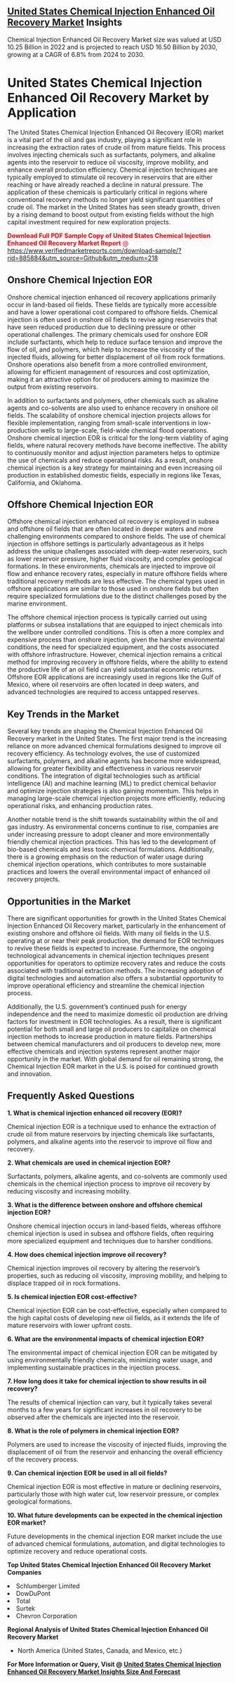 <h2><a href="https://www.verifiedmarketreports.com/download-sample/?rid=885884&amp;utm_source=Github&amp;utm_medium=218" target="_blank">United States Chemical Injection Enhanced Oil Recovery Market</a> Insights</h2><p>Chemical Injection Enhanced Oil Recovery Market size was valued at USD 10.25 Billion in 2022 and is projected to reach USD 16.50 Billion by 2030, growing at a CAGR of 6.8% from 2024 to 2030.</p><p><h1>United States Chemical Injection Enhanced Oil Recovery Market by Application</h1> <p>The United States Chemical Injection Enhanced Oil Recovery (EOR) market is a vital part of the oil and gas industry, playing a significant role in increasing the extraction rates of crude oil from mature fields. This process involves injecting chemicals such as surfactants, polymers, and alkaline agents into the reservoir to reduce oil viscosity, improve mobility, and enhance overall production efficiency. Chemical injection techniques are typically employed to stimulate oil recovery in reservoirs that are either reaching or have already reached a decline in natural pressure. The application of these chemicals is particularly critical in regions where conventional recovery methods no longer yield significant quantities of crude oil. The market in the United States has seen steady growth, driven by a rising demand to boost output from existing fields without the high capital investment required for new exploration projects. <p><span class=""><span style="color: #ff0000;"><strong>Download Full PDF Sample Copy of United States Chemical Injection Enhanced Oil Recovery Market Report</strong> @ </span><a href="https://www.verifiedmarketreports.com/download-sample/?rid=885884&amp;utm_source=Github&amp;utm_medium=218" target="_blank">https://www.verifiedmarketreports.com/download-sample/?rid=885884&amp;utm_source=Github&amp;utm_medium=218</a></span></p></p> <h2>Onshore Chemical Injection EOR</h2> <p>Onshore chemical injection enhanced oil recovery applications primarily occur in land-based oil fields. These fields are typically more accessible and have a lower operational cost compared to offshore fields. Chemical injection is often used in onshore oil fields to revive aging reservoirs that have seen reduced production due to declining pressure or other operational challenges. The primary chemicals used for onshore EOR include surfactants, which help to reduce surface tension and improve the flow of oil, and polymers, which help to increase the viscosity of the injected fluids, allowing for better displacement of oil from rock formations. Onshore operations also benefit from a more controlled environment, allowing for efficient management of resources and cost optimization, making it an attractive option for oil producers aiming to maximize the output from existing reservoirs. <p>In addition to surfactants and polymers, other chemicals such as alkaline agents and co-solvents are also used to enhance recovery in onshore oil fields. The scalability of onshore chemical injection projects allows for flexible implementation, ranging from small-scale interventions in low-production wells to large-scale, field-wide chemical flood operations. Onshore chemical injection EOR is critical for the long-term viability of aging fields, where natural recovery methods have become ineffective. The ability to continuously monitor and adjust injection parameters helps to optimize the use of chemicals and reduce operational risks. As a result, onshore chemical injection is a key strategy for maintaining and even increasing oil production in established domestic fields, especially in regions like Texas, California, and Oklahoma.</p> <h2>Offshore Chemical Injection EOR</h2> <p>Offshore chemical injection enhanced oil recovery is employed in subsea and offshore oil fields that are often located in deeper waters and more challenging environments compared to onshore fields. The use of chemical injection in offshore settings is particularly advantageous as it helps address the unique challenges associated with deep-water reservoirs, such as lower reservoir pressure, higher fluid viscosity, and complex geological formations. In these environments, chemicals are injected to improve oil flow and enhance recovery rates, especially in mature offshore fields where traditional recovery methods are less effective. The chemical types used in offshore applications are similar to those used in onshore fields but often require specialized formulations due to the distinct challenges posed by the marine environment. <p>The offshore chemical injection process is typically carried out using platforms or subsea installations that are equipped to inject chemicals into the wellbore under controlled conditions. This is often a more complex and expensive process than onshore injection, given the harsher environmental conditions, the need for specialized equipment, and the costs associated with offshore infrastructure. However, chemical injection remains a critical method for improving recovery in offshore fields, where the ability to extend the productive life of an oil field can yield substantial economic returns. Offshore EOR applications are increasingly used in regions like the Gulf of Mexico, where oil reservoirs are often located in deep waters, and advanced technologies are required to access untapped reserves.</p> <h2>Key Trends in the Market</h2> <p>Several key trends are shaping the Chemical Injection Enhanced Oil Recovery market in the United States. The first major trend is the increasing reliance on more advanced chemical formulations designed to improve oil recovery efficiency. As technology evolves, the use of customized surfactants, polymers, and alkaline agents has become more widespread, allowing for greater flexibility and effectiveness in various reservoir conditions. The integration of digital technologies such as artificial intelligence (AI) and machine learning (ML) to predict chemical behavior and optimize injection strategies is also gaining momentum. This helps in managing large-scale chemical injection projects more efficiently, reducing operational risks, and enhancing production rates.</p> <p>Another notable trend is the shift towards sustainability within the oil and gas industry. As environmental concerns continue to rise, companies are under increasing pressure to adopt cleaner and more environmentally friendly chemical injection practices. This has led to the development of bio-based chemicals and less toxic chemical formulations. Additionally, there is a growing emphasis on the reduction of water usage during chemical injection operations, which contributes to more sustainable practices and lowers the overall environmental impact of enhanced oil recovery projects.</p> <h2>Opportunities in the Market</h2> <p>There are significant opportunities for growth in the United States Chemical Injection Enhanced Oil Recovery market, particularly in the enhancement of existing onshore and offshore oil fields. With many oil fields in the U.S. operating at or near their peak production, the demand for EOR techniques to revive these fields is expected to increase. Furthermore, the ongoing technological advancements in chemical injection techniques present opportunities for operators to optimize recovery rates and reduce the costs associated with traditional extraction methods. The increasing adoption of digital technologies and automation also offers a substantial opportunity to improve operational efficiency and streamline the chemical injection process.</p> <p>Additionally, the U.S. government’s continued push for energy independence and the need to maximize domestic oil production are driving factors for investment in EOR technologies. As a result, there is significant potential for both small and large oil producers to capitalize on chemical injection methods to increase production in mature fields. Partnerships between chemical manufacturers and oil producers to develop new, more effective chemicals and injection systems represent another major opportunity in the market. With global demand for oil remaining strong, the Chemical Injection EOR market in the U.S. is poised for continued growth and innovation.</p> <h2>Frequently Asked Questions</h2> <p><strong>1. What is chemical injection enhanced oil recovery (EOR)?</strong></p> <p>Chemical injection EOR is a technique used to enhance the extraction of crude oil from mature reservoirs by injecting chemicals like surfactants, polymers, and alkaline agents into the reservoir to improve oil flow and recovery.</p> <p><strong>2. What chemicals are used in chemical injection EOR?</strong></p> <p>Surfactants, polymers, alkaline agents, and co-solvents are commonly used chemicals in the chemical injection process to improve oil recovery by reducing viscosity and increasing mobility.</p> <p><strong>3. What is the difference between onshore and offshore chemical injection EOR?</strong></p> <p>Onshore chemical injection occurs in land-based fields, whereas offshore chemical injection is used in subsea and offshore fields, often requiring more specialized equipment and techniques due to harsher conditions.</p> <p><strong>4. How does chemical injection improve oil recovery?</strong></p> <p>Chemical injection improves oil recovery by altering the reservoir’s properties, such as reducing oil viscosity, improving mobility, and helping to displace trapped oil in rock formations.</p> <p><strong>5. Is chemical injection EOR cost-effective?</strong></p> <p>Chemical injection EOR can be cost-effective, especially when compared to the high capital costs of developing new oil fields, as it extends the life of mature reservoirs with lower upfront costs.</p> <p><strong>6. What are the environmental impacts of chemical injection EOR?</strong></p> <p>The environmental impact of chemical injection EOR can be mitigated by using environmentally friendly chemicals, minimizing water usage, and implementing sustainable practices in the injection process.</p> <p><strong>7. How long does it take for chemical injection to show results in oil recovery?</strong></p> <p>The results of chemical injection can vary, but it typically takes several months to a few years for significant increases in oil recovery to be observed after the chemicals are injected into the reservoir.</p> <p><strong>8. What is the role of polymers in chemical injection EOR?</strong></p> <p>Polymers are used to increase the viscosity of injected fluids, improving the displacement of oil from the reservoir and enhancing the overall efficiency of the recovery process.</p> <p><strong>9. Can chemical injection EOR be used in all oil fields?</strong></p> <p>Chemical injection EOR is most effective in mature or declining reservoirs, particularly those with high water cut, low reservoir pressure, or complex geological formations.</p> <p><strong>10. What future developments can be expected in the chemical injection EOR market?</strong></p> <p>Future developments in the chemical injection EOR market include the use of advanced chemical formulations, automation, and digital technologies to optimize recovery and reduce operational costs.</p> </p><p><strong>Top United States Chemical Injection Enhanced Oil Recovery Market Companies</strong></p><div data-test-id=""><p><li>Schlumberger Limited</li><li> DowDuPont</li><li> Total</li><li> Surtek</li><li> Chevron Corporation</li></p><div><strong>Regional Analysis of&nbsp;United States Chemical Injection Enhanced Oil Recovery Market</strong></div><ul><li dir="ltr"><p dir="ltr">North America&nbsp;(United States, Canada, and Mexico, etc.)</p></li></ul><p><strong>For More Information or Query, Visit @&nbsp;</strong><strong><a href="https://www.verifiedmarketreports.com/product/chemical-injection-enhanced-oil-recovery-market/?utm_source=Github&amp;utm_medium=218" target="_blank">United States Chemical Injection Enhanced Oil Recovery Market Insights Size And Forecast</a></strong></p></div>
